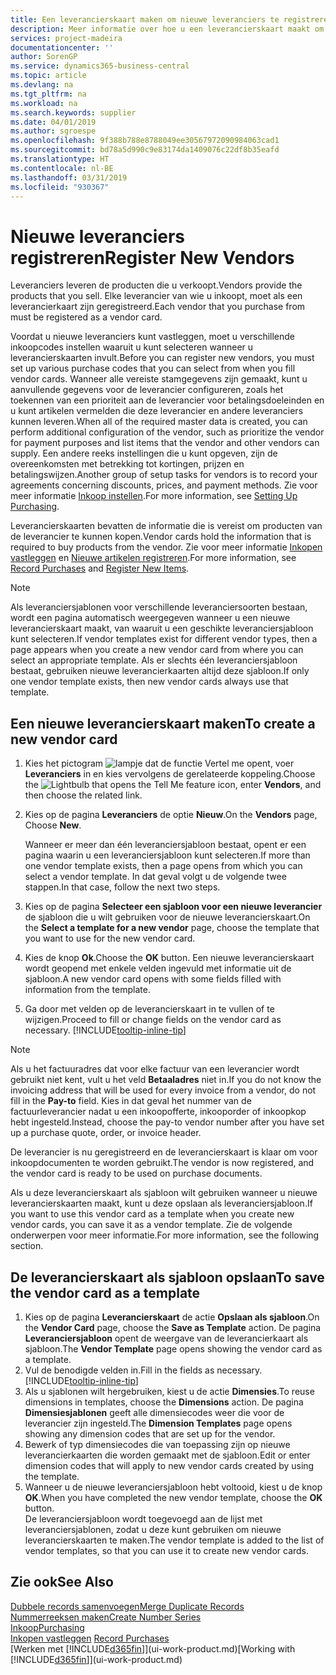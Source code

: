 ```yaml
---
title: Een leverancierskaart maken om nieuwe leveranciers te registreren | Microsoft Docs
description: Meer informatie over hoe u een leverancierskaart maakt om een nieuwe leverancier te registreren.
services: project-madeira
documentationcenter: ''
author: SorenGP
ms.service: dynamics365-business-central
ms.topic: article
ms.devlang: na
ms.tgt_pltfrm: na
ms.workload: na
ms.search.keywords: supplier
ms.date: 04/01/2019
ms.author: sgroespe
ms.openlocfilehash: 9f388b788e8788049ee30567972090984063cad1
ms.sourcegitcommit: bd78a5d990c9e83174da1409076c22df8b35eafd
ms.translationtype: HT
ms.contentlocale: nl-BE
ms.lasthandoff: 03/31/2019
ms.locfileid: "930367"
---
```

# <a name="register-new-vendors"></a><span data-ttu-id="51cd1-103">Nieuwe leveranciers registreren</span><span class="sxs-lookup"><span data-stu-id="51cd1-103">Register New Vendors</span></span>
<span data-ttu-id="51cd1-104">Leveranciers leveren de producten die u verkoopt.</span><span class="sxs-lookup"><span data-stu-id="51cd1-104">Vendors provide the products that you sell.</span></span> <span data-ttu-id="51cd1-105">Elke leverancier van wie u inkoopt, moet als een leverancierkaart zijn geregistreerd.</span><span class="sxs-lookup"><span data-stu-id="51cd1-105">Each vendor that you purchase from must be registered as a vendor card.</span></span>

<span data-ttu-id="51cd1-106">Voordat u nieuwe leveranciers kunt vastleggen, moet u verschillende inkoopcodes instellen waaruit u kunt selecteren wanneer u leverancierskaarten invult.</span><span class="sxs-lookup"><span data-stu-id="51cd1-106">Before you can register new vendors, you must set up various purchase codes that you can select from when you fill vendor cards.</span></span> <span data-ttu-id="51cd1-107">Wanneer alle vereiste stamgegevens zijn gemaakt, kunt u aanvullende gegevens voor de leverancier configureren, zoals het toekennen van een prioriteit aan de leverancier voor betalingsdoeleinden en u kunt artikelen vermelden die deze leverancier en andere leveranciers kunnen leveren.</span><span class="sxs-lookup"><span data-stu-id="51cd1-107">When all of the required master data is created, you can perform additional configuration of the vendor, such as prioritize the vendor for payment purposes and list items that the vendor and other vendors can supply.</span></span> <span data-ttu-id="51cd1-108">Een andere reeks instellingen die u kunt opgeven, zijn de overeenkomsten met betrekking tot kortingen, prijzen en betalingswijzen.</span><span class="sxs-lookup"><span data-stu-id="51cd1-108">Another group of setup tasks for vendors is to record your agreements concerning discounts, prices, and payment methods.</span></span> <span data-ttu-id="51cd1-109">Zie voor meer informatie [Inkoop instellen](purchasing-setup-purchasing.md).</span><span class="sxs-lookup"><span data-stu-id="51cd1-109">For more information, see [Setting Up Purchasing](purchasing-setup-purchasing.md).</span></span>

<span data-ttu-id="51cd1-110">Leverancierskaarten bevatten de informatie die is vereist om producten van de leverancier te kunnen kopen.</span><span class="sxs-lookup"><span data-stu-id="51cd1-110">Vendor cards hold the information that is required to buy products from the vendor.</span></span> <span data-ttu-id="51cd1-111">Zie voor meer informatie [Inkopen vastleggen](purchasing-how-record-purchases.md) en [Nieuwe artikelen registreren](inventory-how-register-new-items.md).</span><span class="sxs-lookup"><span data-stu-id="51cd1-111">For more information, see [Record Purchases](purchasing-how-record-purchases.md) and [Register New Items](inventory-how-register-new-items.md).</span></span>

> [!NOTE]  
>   <span data-ttu-id="51cd1-112">Als leveranciersjablonen voor verschillende leveranciersoorten bestaan, wordt een pagina automatisch weergegeven wanneer u een nieuwe leverancierskaart maakt, van waaruit u een geschikte leveranciersjabloon kunt selecteren.</span><span class="sxs-lookup"><span data-stu-id="51cd1-112">If vendor templates exist for different vendor types, then a page appears when you create a new vendor card from where you can select an appropriate template.</span></span> <span data-ttu-id="51cd1-113">Als er slechts één leveranciersjabloon bestaat, gebruiken nieuwe leverancierkaarten altijd deze sjabloon.</span><span class="sxs-lookup"><span data-stu-id="51cd1-113">If only one vendor template exists, then new vendor cards always use that template.</span></span>

## <a name="to-create-a-new-vendor-card"></a><span data-ttu-id="51cd1-114">Een nieuwe leverancierskaart maken</span><span class="sxs-lookup"><span data-stu-id="51cd1-114">To create a new vendor card</span></span>
1. <span data-ttu-id="51cd1-115">Kies het pictogram ![lampje dat de functie Vertel me opent](media/ui-search/search_small.png "Vertel me wat u wilt doen"), voer **Leveranciers** in en kies vervolgens de gerelateerde koppeling.</span><span class="sxs-lookup"><span data-stu-id="51cd1-115">Choose the ![Lightbulb that opens the Tell Me feature](media/ui-search/search_small.png "Tell me what you want to do") icon, enter **Vendors**, and then choose the related link.</span></span>  
2. <span data-ttu-id="51cd1-116">Kies op de pagina **Leveranciers** de optie **Nieuw**.</span><span class="sxs-lookup"><span data-stu-id="51cd1-116">On the **Vendors** page, Choose **New**.</span></span>

    <span data-ttu-id="51cd1-117">Wanneer er meer dan één leveranciersjabloon bestaat, opent er een pagina waarin u een leveranciersjabloon kunt selecteren.</span><span class="sxs-lookup"><span data-stu-id="51cd1-117">If more than one vendor template exists, then a page opens from which you can select a vendor template.</span></span> <span data-ttu-id="51cd1-118">In dat geval volgt u de volgende twee stappen.</span><span class="sxs-lookup"><span data-stu-id="51cd1-118">In that case, follow the next two steps.</span></span>
3. <span data-ttu-id="51cd1-119">Kies op de pagina **Selecteer een sjabloon voor een nieuwe leverancier** de sjabloon die u wilt gebruiken voor de nieuwe leverancierskaart.</span><span class="sxs-lookup"><span data-stu-id="51cd1-119">On the **Select a template for a new vendor** page, choose the template that you want to use for the new vendor card.</span></span>
4. <span data-ttu-id="51cd1-120">Kies de knop **Ok**.</span><span class="sxs-lookup"><span data-stu-id="51cd1-120">Choose the **OK** button.</span></span> <span data-ttu-id="51cd1-121">Een nieuwe leverancierskaart wordt geopend met enkele velden ingevuld met informatie uit de sjabloon.</span><span class="sxs-lookup"><span data-stu-id="51cd1-121">A new vendor card opens with some fields filled with information from the template.</span></span>
5. <span data-ttu-id="51cd1-122">Ga door met velden op de leverancierskaart in te vullen of te wijzigen.</span><span class="sxs-lookup"><span data-stu-id="51cd1-122">Proceed to fill or change fields on the vendor card as necessary.</span></span> [!INCLUDE[tooltip-inline-tip](includes/tooltip-inline-tip_md.md)]

> [!NOTE]  
>   <span data-ttu-id="51cd1-123">Als u het factuuradres dat voor elke factuur van een leverancier wordt gebruikt niet kent, vult u het veld **Betaaladres** niet in.</span><span class="sxs-lookup"><span data-stu-id="51cd1-123">If you do not know the invoicing address that will be used for every invoice from a vendor, do not fill in the **Pay-to** field.</span></span> <span data-ttu-id="51cd1-124">Kies in dat geval het nummer van de factuurleverancier nadat u een inkoopofferte, inkooporder of inkoopkop hebt ingesteld.</span><span class="sxs-lookup"><span data-stu-id="51cd1-124">Instead, choose the pay-to vendor number after you have set up a purchase quote, order, or invoice header.</span></span>

<span data-ttu-id="51cd1-125">De leverancier is nu geregistreerd en de leverancierskaart is klaar om voor inkoopdocumenten te worden gebruikt.</span><span class="sxs-lookup"><span data-stu-id="51cd1-125">The vendor is now registered, and the vendor card is ready to be used on purchase documents.</span></span>

<span data-ttu-id="51cd1-126">Als u deze leverancierskaart als sjabloon wilt gebruiken wanneer u nieuwe leverancierskaarten maakt, kunt u deze opslaan als leveranciersjabloon.</span><span class="sxs-lookup"><span data-stu-id="51cd1-126">If you want to use this vendor card as a template when you create new vendor cards, you can save it as a vendor template.</span></span> <span data-ttu-id="51cd1-127">Zie de volgende onderwerpen voor meer informatie.</span><span class="sxs-lookup"><span data-stu-id="51cd1-127">For more information, see the following section.</span></span>

## <a name="to-save-the-vendor-card-as-a-template"></a><span data-ttu-id="51cd1-128">De leverancierskaart als sjabloon opslaan</span><span class="sxs-lookup"><span data-stu-id="51cd1-128">To save the vendor card as a template</span></span>
1. <span data-ttu-id="51cd1-129">Kies op de pagina **Leverancierskaart** de actie **Opslaan als sjabloon**.</span><span class="sxs-lookup"><span data-stu-id="51cd1-129">On the **Vendor Card** page, choose the **Save as Template** action.</span></span> <span data-ttu-id="51cd1-130">De pagina **Leveranciersjabloon** opent de weergave van de leverancierkaart als sjabloon.</span><span class="sxs-lookup"><span data-stu-id="51cd1-130">The **Vendor Template** page opens showing the vendor card as a template.</span></span>
2. <span data-ttu-id="51cd1-131">Vul de benodigde velden in.</span><span class="sxs-lookup"><span data-stu-id="51cd1-131">Fill in the fields as necessary.</span></span> [!INCLUDE[tooltip-inline-tip](includes/tooltip-inline-tip_md.md)]
3. <span data-ttu-id="51cd1-132">Als u sjablonen wilt hergebruiken, kiest u de actie **Dimensies**.</span><span class="sxs-lookup"><span data-stu-id="51cd1-132">To reuse dimensions in templates, choose the **Dimensions** action.</span></span> <span data-ttu-id="51cd1-133">De pagina **Dimensiesjablonen** geeft alle dimensiecodes weer die voor de leverancier zijn ingesteld.</span><span class="sxs-lookup"><span data-stu-id="51cd1-133">The **Dimension Templates** page opens showing any dimension codes that are set up for the vendor.</span></span>
4. <span data-ttu-id="51cd1-134">Bewerk of typ dimensiecodes die van toepassing zijn op nieuwe leverancierkaarten die worden gemaakt met de sjabloon.</span><span class="sxs-lookup"><span data-stu-id="51cd1-134">Edit or enter dimension codes that will apply to new vendor cards created by using the template.</span></span>
5. <span data-ttu-id="51cd1-135">Wanneer u de nieuwe leveranciersjabloon hebt voltooid, kiest u de knop **OK**.</span><span class="sxs-lookup"><span data-stu-id="51cd1-135">When you have completed the new vendor template, choose the **OK** button.</span></span>  
   <span data-ttu-id="51cd1-136">De leveranciersjabloon wordt toegevoegd aan de lijst met leveranciersjablonen, zodat u deze kunt gebruiken om nieuwe leverancierskaarten te maken.</span><span class="sxs-lookup"><span data-stu-id="51cd1-136">The vendor template is added to the list of vendor templates, so that you can use it to create new vendor cards.</span></span>

## <a name="see-also"></a><span data-ttu-id="51cd1-137">Zie ook</span><span class="sxs-lookup"><span data-stu-id="51cd1-137">See Also</span></span>
[<span data-ttu-id="51cd1-138">Dubbele records samenvoegen</span><span class="sxs-lookup"><span data-stu-id="51cd1-138">Merge Duplicate Records</span></span>](sales-how-merge-duplicate-records.md)  
[<span data-ttu-id="51cd1-139">Nummerreeksen maken</span><span class="sxs-lookup"><span data-stu-id="51cd1-139">Create Number Series</span></span>](ui-create-number-series.md)  
[<span data-ttu-id="51cd1-140">Inkoop</span><span class="sxs-lookup"><span data-stu-id="51cd1-140">Purchasing</span></span>](purchasing-manage-purchasing.md)  
<span data-ttu-id="51cd1-141">[Inkopen vastleggen](purchasing-how-record-purchases.md) </span><span class="sxs-lookup"><span data-stu-id="51cd1-141">[Record Purchases](purchasing-how-record-purchases.md) </span></span>  
<span data-ttu-id="51cd1-142">[Werken met [!INCLUDE[d365fin](includes/d365fin_md.md)]](ui-work-product.md)</span><span class="sxs-lookup"><span data-stu-id="51cd1-142">[Working with [!INCLUDE[d365fin](includes/d365fin_md.md)]](ui-work-product.md)</span></span>  
